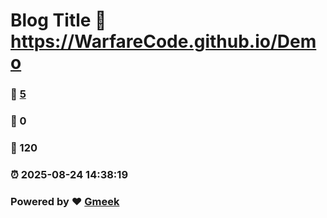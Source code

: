 # Blog Title :link: https://WarfareCode.github.io/Demo 
### :page_facing_up: [5](https://WarfareCode.github.io/Demo/tag.html) 
### :speech_balloon: 0 
### :hibiscus: 120 
### :alarm_clock: 2025-08-24 14:38:19 
### Powered by :heart: [Gmeek](https://github.com/Meekdai/Gmeek)
